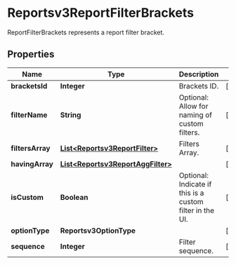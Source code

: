 

# Reportsv3ReportFilterBrackets

ReportFilterBrackets represents a report filter bracket.

## Properties

| Name | Type | Description | Notes |
|------------ | ------------- | ------------- | -------------|
|**bracketsId** | **Integer** | Brackets ID. |  [optional] |
|**filterName** | **String** | Optional: Allow for naming of custom filters. |  [optional] |
|**filtersArray** | [**List&lt;Reportsv3ReportFilter&gt;**](Reportsv3ReportFilter.md) | Filters Array. |  [optional] |
|**havingArray** | [**List&lt;Reportsv3ReportAggFilter&gt;**](Reportsv3ReportAggFilter.md) |  |  [optional] |
|**isCustom** | **Boolean** | Optional: Indicate if this is a custom filter in the UI. |  [optional] |
|**optionType** | **Reportsv3OptionType** |  |  [optional] |
|**sequence** | **Integer** | Filter sequence. |  [optional] |



